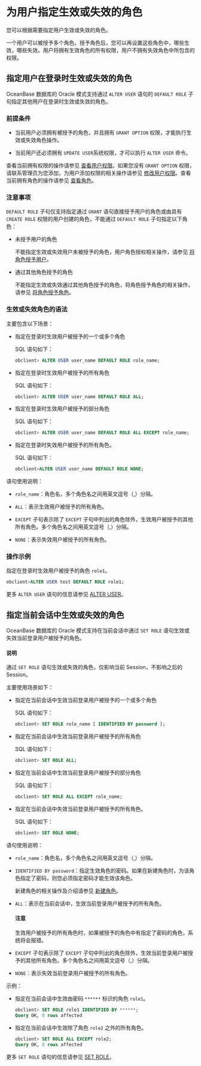 # 为用户指定生效或失效的角色

您可以根据需要指定用户生效或失效的角色。

一个用户可以被授予多个角色。授予角色后，您可以再设置这些角色中，哪些生效，哪些失效。用户将拥有生效角色的所有权限，用户不拥有失效角色中所包含的权限。

## 指定用户在登录时生效或失效的角色

OceanBase 数据库的 Oracle 模式支持通过 `ALTER USER` 语句的 `DEFAULT ROLE` 子句指定其他用户在登录时生效或失效的角色。

### 前提条件

* 当前用户必须拥有被授予的角色，并且拥有 `GRANT OPTION` 权限，才能执行生效或失效角色操作。

* 当前用户还必须拥有 `UPDATE USER`系统权限，才可以执行 `ALTER USER` 命令。

查看当前拥有权限的操作请参见 [查看用户权限](../6.view-user-permissions-of-oracle-mode.md)。如果您没有 `GRANT OPTION` 权限，请联系管理员为您添加，为用户添加权限的相关操作请参见 [修改用户权限](../7.modify-user-permissions-of-oracle-mode.md)。查看当前拥有角色的操作请参见 [查看角色](../4.manage-roles-of-oracle-mode/6.view-roles-of-oracle-mode.md)。

### 注意事项

`DEFAULT ROLE` 子句仅支持指定通过 `GRANT` 语句直接授予用户的角色或由具有 `CREATE ROLE` 权限的用户创建的角色，不能通过 `DEFAULT ROLE` 子句指定以下角色：

* 未授予用户的角色

  不能指定生效或失效用户未被授予的角色，用户角色授权相关操作，请参见 [将角色授予用户](../4.manage-roles-of-oracle-mode/4.grant-a-role-to-a-user-of-oracle-mode.md)。
  
* 通过其他角色授予的角色

  不能指定生效或失效通过其他角色授予的角色，将角色授予角色的相关操作，请参见 [将角色授予角色](../4.manage-roles-of-oracle-mode/3.grant-a-role-to-a-role-of-oracle-mode.md)。
  
### 生效或失效角色的语法

主要包含以下场景：

* 指定在登录时生效用户被授予的一个或多个角色

  SQL 语句如下：

  ```sql
  obclient> ALTER USER user_name DEFAULT ROLE role_name;
  ```

* 指定在登录时生效用户被授予的所有角色

  SQL 语句如下：

  ```sql
  obclient> ALTER USER user_name DEFAULT ROLE ALL;
  ```

* 指定在登录时生效用户被授予的部分角色

  SQL 语句如下：

  ```sql
  obclient> ALTER USER user_name DEFAULT ROLE ALL EXCEPT role_name;
  ```

* 指定在登录时失效用户被授予的所有角色。

  SQL 语句如下：

  ```sql
  obclient>ALTER USER user_name DEFAULT ROLE NONE;
  ```

语句使用说明：

* `role_name`：角色名，多个角色名之间用英文逗号（,）分隔。

* `ALL`：表示生效用户被授予的所有角色。

* `EXCEPT` 子句表示除了 `EXCEPT` 子句中列出的角色除外，生效用户被授予的其他所有角色。多个角色名之间用英文逗号（,）分隔。

* `NONE`：表示失效用户被授予的所有角色。

### 操作示例

指定在登录时生效用户被授予的角色 `role1`。

```sql
obclient>ALTER USER test DEFAULT ROLE role1;
```

更多 `ALTER USER` 语句的信息请参见 [ALTER USER](../../../../../../7.reference/5.sql-reference/1.sql-syntax/3.common-tenant-of-oracle-mode/9.sql-statement-of-oracle-mode/1.ddl-of-oracle-mode/12.alter-user-of-oracle-mode.md)。

## 指定当前会话中生效或失效的角色

OceanBase 数据库的 Oracle 模式支持在当前会话中通过 `SET ROLE` 语句生效或失效当前登录用户被授予的角色。

  <main id="notice" type='explain'>
    <h4>说明</h4>
    <p>通过 <code>SET ROLE</code> 语句生效或失效的角色，仅影响当前 Session，不影响之后的 Session。</p>
  </main>

主要使用场景如下：

* 指定在当前会话中生效当前登录用户被授予的一个或多个角色

  SQL 语句如下：

  ```sql
  obclient> SET ROLE role_name [ IDENTIFIED BY password ];
  ```

* 指定在当前会话中生效当前登录用户被授予的所有角色

  SQL 语句如下：

  ```sql
  obclient> SET ROLE ALL;
  ```

* 指定在当前会话中生效当前登录用户被授予的部分角色

  SQL 语句如下：

  ```sql
  obclient> SET ROLE ALL EXCEPT role_name;
  ```

* 指定在当前会话中失效当前登录用户被授予的所有角色。

  SQL 语句如下：

  ```sql
  obclient> SET ROLE NONE;
  ```

语句使用说明：

* `role_name`：角色名，多个角色名之间用英文逗号（,）分隔。

* `IDENTIFIED BY password`：指定生效角色的密码。如果在新建角色时，为该角色指定了密码，则您必须指定密码才能生效该角色。

  新建角色的相关操作及介绍请参见 [新建角色](../4.manage-roles-of-oracle-mode/2.create-a-role-for-oracle-tenant-of-oracle-mode.md)。
  
* `ALL`：表示在当前会话中，生效当前登录用户被授予的所有角色。

  <main id="notice" type='notice'>
    <h4>注意</h4>
    <p>生效用户被授予的所有角色时，如果被授予的角色中有指定了密码的角色，系统将会报错。</p>
  </main>
  
* `EXCEPT` 子句表示除了 `EXCEPT` 子句中列出的角色除外，生效当前登录用户被授予的其他所有角色。多个角色名之间用英文逗号（,）分隔。

* `NONE`：表示失效当前登录用户被授予的所有角色。

示例：

* 指定在当前会话中生效由密码 `******` 标识的角色 `role1`。

  ```sql
  obclient> SET ROLE role1 IDENTIFIED BY ******;
  Query OK, 0 rows affected
  ```

* 指定在当前会话中生效除了角色 `role2` 之外的所有角色。

  ```sql
  obclient> SET ROLE ALL EXCEPT role2;
  Query OK, 0 rows affected
  ```

更多 `SET ROLE` 语句的信息请参见 [SET ROLE](../../../../../../7.reference/5.sql-reference/1.sql-syntax/3.common-tenant-of-oracle-mode/9.sql-statement-of-oracle-mode/3.dcl-of-oracle-mode/34.set-role-of-oracle-mode.md)。
